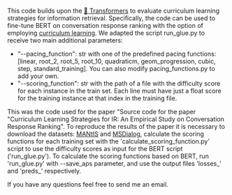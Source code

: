 This code builds upon the [🤗 Transformers](https://github.com/huggingface/transformers) to evaluate curriculum learning strategies for information retrieval. Specifically, the code can be used to fine-tune BERT on conversation response ranking with the option of employing [curriculum learning](https://ronan.collobert.com/pub/matos/2009_curriculum_icml.pdf). We adapted the script run_glue.py to receive two main additional parameters:

- "--pacing_function": str with one of the predefined pacing functions: [linear, root_2, root_5, root_10, quadraticm, geom_progression, cubic, step, standard_training]. You can also modify pacing_functions.py to add your own.
- "--scoring_function": str with the path of a file with the difficulty score for each instance in the train set. Each line must have just a float score for the training instance at that index in the training file.

This was the code used for the paper "Source code for the paper "Curriculum Learning Strategies for IR: An Empirical Study on Conversation Response Ranking". To reproduce the results of the paper it is necessary to download the datasets: [MANtIS](https://guzpenha.github.io/MANtIS/) and [MSDialog](https://ciir.cs.umass.edu/downloads/msdialog/), calculate the scoring functions for each training set with the 'calculate_scoring_function.py' script to use the difficulty scores as input for the BERT script ('run_glue.py'). To calculate the scoring functions based on BERT, run 'run_glue.py' with --save_aps parameter, and use the output files 'losses_' and 'preds_' respectively.

If you have any questions feel free to send me an email.